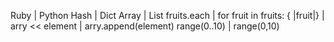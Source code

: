 Ruby               |     Python
 Hash              |      Dict
 Array             |      List
 fruits.each       |      for fruit in fruits:
 { |fruit|}        |
 arry << element   |      arry.append(element)
 range(0..10)      |      range(0,10)